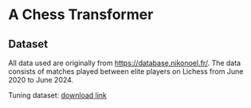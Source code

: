 # A Chess Transformer


## Dataset

All data used are originally from https://database.nikonoel.fr/. The data consists of matches played between elite players on Lichess from June 2020 to June 2024.

Tuning dataset: [download link](https://drive.google.com/uc?export=download&id=1-15X32K8be6UUbszpM_IsJdVHV_Auu6v)
